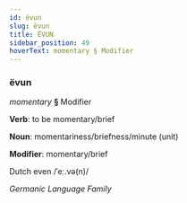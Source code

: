 ```yaml
---
id: ëvun
slug: ëvun
title: ËVUN
sidebar_position: 49
hoverText: momentary § Modifier
---
```


### ëvun

*momentary* **§** Modifier

**Verb**: to be momentary/brief

**Noun**: momentariness/briefness/minute (unit)

**Modifier**: momentary/brief

Dutch even /ˈeː.və(n)/

*Germanic Language Family*